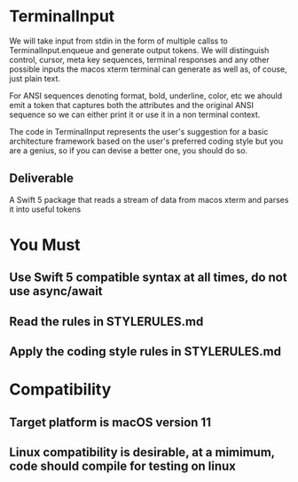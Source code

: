 # TerminalInput

We will take input from stdin in the form of multiple callss to TerminalInput.enqueue and
generate output tokens. We will distinguish  control, cursor, meta key sequences, 
terminal responses and any other possible inputs the macos xterm terminal can generate 
as well as, of couse, just plain text.

For ANSI sequences denoting format, bold, underline, color, etc we ahould emit a token that 
captures both the attributes and the original ANSI sequence so we can either print it or use 
it in a non terminal context.

The code in TerminalInput represents the user's suggestion for a basic architecture framework
based on the user's preferred coding style but you are a genius, so if you can devise a 
better one, you should do so.  

## Deliverable 
A Swift 5 package that reads a stream of data from macos xterm and parses it into useful tokens 

# You Must
## Use Swift 5 compatible syntax at all times, do not use async/await
## Read the rules in STYLERULES.md
## Apply the coding style rules in STYLERULES.md

# Compatibility
## Target platform is macOS version 11
## Linux compatibility is desirable, at a mimimum, code should compile for testing on linux

